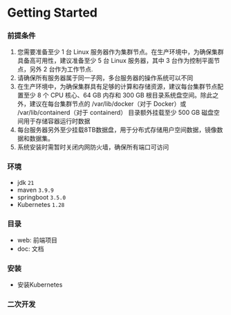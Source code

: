 # Getting Started

### 前提条件
1. 您需要准备至少 1 台 Linux 服务器作为集群节点。在生产环境中，为确保集群具备高可用性，建议准备至少 5 台 Linux 服务器，其中 3 台作为控制平面节点，另外 2 台作为工作节点.
2. 请确保所有服务器属于同一子网，多台服务器的操作系统可以不同
3. 在生产环境中，为确保集群具有足够的计算和存储资源，建议每台集群节点配置至少 8 个 CPU 核心、64 GB 内存和 300 GB 根目录系统盘空间。除此之外，建议在每台集群节点的 /var/lib/docker（对于 Docker）或 /var/lib/containerd（对于 containerd） 目录额外挂载至少 500 GB 磁盘空间用于存储容器运行时数据
4. 每台服务器另外至少挂载8TB数据盘，用于分布式存储用户空间数据，镜像数据和数据集。
5. 系统安装时需暂时关闭内网防火墙，确保所有端口可访问

### 环境

- jdk `21`
- maven `3.9.9`
- springboot `3.5.0`
- Kubernetes `1.28`

### 目录

- web: 前端项目
- doc: 文档

### 安装
- 安装Kubernetes

### 二次开发
